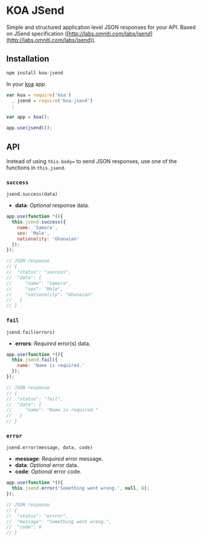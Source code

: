 # KOA JSend
Simple and structured application level JSON responses for your API.
Based on JSend specification ([http://labs.omniti.com/labs/jsend](http://labs.omniti.com/labs/jsend)).

## Installation

```
npm install koa-jsend
```

In your [koa](http://koajs.com) app.
```javascript
var koa = require('koa')
  , jsend = require('koa-jsend')
  ;

var app = koa();

app.use(jsend());
```

## API
Instead of using `this.body=` to send JSON responses, use one of the functions in `this.jsend`.

### `success`

`jsend.success(data)`

* __data__: _Optional_ response data.

```javascript
app.use(function *(){
  this.jsend.success({
    name: 'Samora',
    sex: 'Male',
    nationality: 'Ghanaian'
  });
});

// JSON response
// {
//  "status": "success",
//  "data": {
//     "name": "Samora",
//     "sex": "Male",
//     "nationality": "Ghanaian"
//   }
// }
```

### `fail`

`jsend.fail(errors)`

* __errors__: _Required_ error(s) data.

```javascript
app.use(function *(){
  this.jsend.fail({
    name: 'Name is required.'
  });
});

// JSON response
// {
//  "status": "fail",
//  "data": {
//     "name": "Name is required."
//   }
// }
```

### `error`

`jsend.error(message, data, code)`

* __message__: _Required_ error message.
* __data__: _Optional_ error data.
* __code__: _Optional_ error code.

```javascript
app.use(function *(){
  this.jsend.error('Something went wrong.', null, 8);
});

// JSON response
// {
//  "status": "errror",
//  "message": "Something went wrong.",
//  "code": 8
// }
```